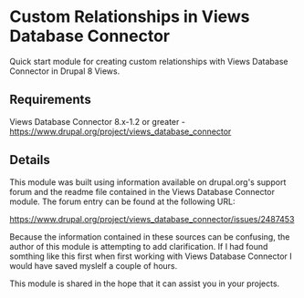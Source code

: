 # Custom Relationships in Views Database Connector

Quick start module for creating custom relationships with Views Database Connector in Drupal 8 Views.

## Requirements

Views Database Connector 8.x-1.2 or greater - https://www.drupal.org/project/views_database_connector

## Details

This module was built using information available on drupal.org's support forum and the readme file 
contained in the Views Database Connector module. The forum entry can be found at the following URL:

https://www.drupal.org/project/views_database_connector/issues/2487453

Because the information contained in these sources can be confusing, the author of this module is 
attempting to add clarification. If I had found somthing like this first when first working with 
Views Database Connector I would have saved myslelf a couple of hours.

This module is shared in the hope that it can assist you in your projects.
